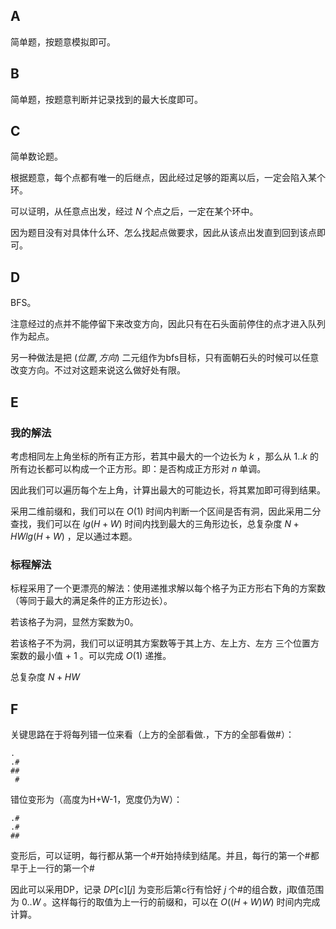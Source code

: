 ## A

简单题，按题意模拟即可。

## B

简单题，按题意判断并记录找到的最大长度即可。

## C

简单数论题。

根据题意，每个点都有唯一的后继点，因此经过足够的距离以后，一定会陷入某个环。

可以证明，从任意点出发，经过 $N$ 个点之后，一定在某个环中。

因为题目没有对具体什么环、怎么找起点做要求，因此从该点出发直到回到该点即可。


## D

BFS。

注意经过的点并不能停留下来改变方向，因此只有在石头面前停住的点才进入队列作为起点。

另一种做法是把 $(位置,方向)$ 二元组作为bfs目标，只有面朝石头的时候可以任意改变方向。不过对这题来说这么做好处有限。

## E

### 我的解法

考虑相同左上角坐标的所有正方形，若其中最大的一个边长为 $k$ ，那么从 $1..k$ 的所有边长都可以构成一个正方形。即：是否构成正方形对 $n$ 单调。

因此我们可以遍历每个左上角，计算出最大的可能边长，将其累加即可得到结果。

采用二维前缀和，我们可以在 $O(1)$ 时间内判断一个区间是否有洞，因此采用二分查找，我们可以在 $lg(H+W)$ 时间内找到最大的三角形边长，总复杂度 $N+HWlg(H+W)$ ，足以通过本题。

### 标程解法

标程采用了一个更漂亮的解法：使用递推求解以每个格子为正方形右下角的方案数（等同于最大的满足条件的正方形边长）。

若该格子为洞，显然方案数为0。

若该格子不为洞，我们可以证明其方案数等于其上方、左上方、左方 三个位置方案数的最小值 + 1 。可以完成 $O(1)$ 递推。

总复杂度 $N+HW$ 

## F

关键思路在于将每列错一位来看（上方的全部看做.，下方的全部看做#）：

```
.
.#
##
 #
```

错位变形为（高度为H+W-1，宽度仍为W）：

```
.#
.#
##
```

变形后，可以证明，每行都从第一个#开始持续到结尾。并且，每行的第一个#都早于上一行的第一个#

因此可以采用DP，记录 $DP[c][j]$ 为变形后第c行有恰好 $j$ 个#的组合数，j取值范围为 $0..W$ 。这样每行的取值为上一行的前缀和，可以在 $O((H+W)W)$ 时间内完成计算。

